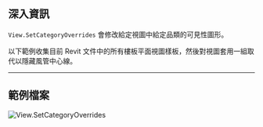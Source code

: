## 深入資訊
`View.SetCategoryOverrides` 會修改給定視圖中給定品類的可見性圖形。

以下範例收集目前 Revit 文件中的所有樓板平面視圖樣板，然後對視圖套用一組取代以隱藏風管中心線。
___
## 範例檔案

![View.SetCategoryOverrides](./Revit.Elements.Views.View.SetCategoryOverrides_img.jpg)
